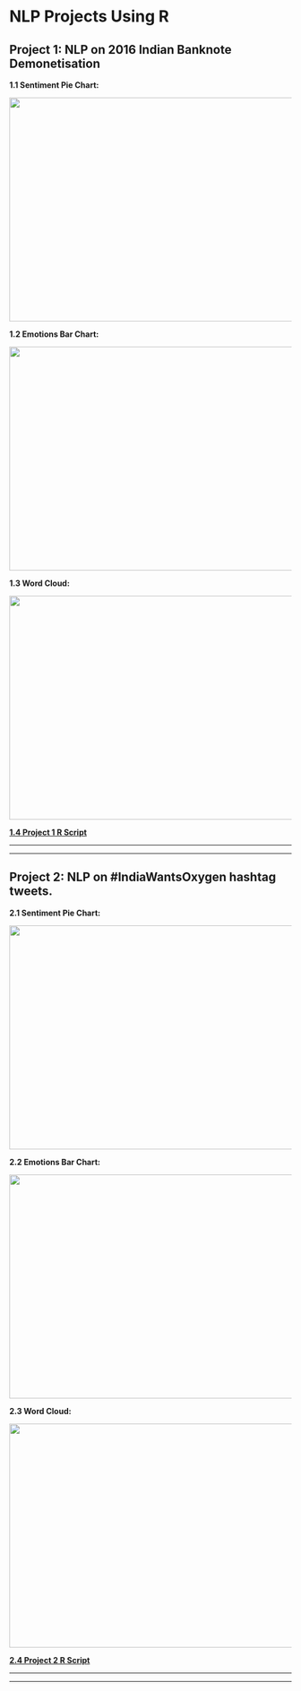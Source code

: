 # NLP Projects Using R 

## Project 1: NLP on 2016 Indian Banknote Demonetisation

**1.1 Sentiment Pie Chart:**

<img src="https://github.com/drdataSpp/Spp-NLP-Projects-Using-R/blob/master/01_Demonetization_Tweets_Analysis/Demonetization%20Pie%20Chart.png" width="600" height="400"/>

**1.2 Emotions Bar Chart:**

<img src="https://github.com/drdataSpp/Spp-NLP-Projects-Using-R/blob/master/01_Demonetization_Tweets_Analysis/Demonetization%20Bar%20Chart.png" width="600" height="400"/>

**1.3 Word Cloud:**

<img src="https://github.com/drdataSpp/Spp-NLP-Projects-Using-R/blob/master/01_Demonetization_Tweets_Analysis/Demonetization%20Word%20Cloud.png" width="600" height="400"/>

[**1.4 Project 1 R Script**](https://github.com/drdataSpp/Spp-NLP-Projects-Using-R/blob/master/01_Demonetization_Tweets_Analysis/R%20-%20NLP%20On%20India%20Demonetisation.R)

<hr></hr>
<hr></hr>


## Project 2: NLP on #IndiaWantsOxygen hashtag tweets.

**2.1 Sentiment Pie Chart:**

<img src="https://github.com/drdataSpp/Spp-NLP-Projects-Using-R/blob/master/02_India_Oxygen_Tweet_Analysis/India-Oxygen_Sentiment%20Pie%20Chart.png" width="600" height="400"/>

**2.2 Emotions Bar Chart:**

<img src="https://github.com/drdataSpp/Spp-NLP-Projects-Using-R/blob/master/02_India_Oxygen_Tweet_Analysis/India-Oxygen_Emotions%20Bar%20Chart.png" width="600" height="400"/>

**2.3 Word Cloud:**

<img src="https://github.com/drdataSpp/Spp-NLP-Projects-Using-R/blob/master/02_India_Oxygen_Tweet_Analysis/India-Oxygen_Word%20Cloud%202.PNG" width="600" height="400"/>

[**2.4 Project 2 R Script**](https://github.com/drdataSpp/Spp-NLP-Projects-Using-R/blob/master/02_India_Oxygen_Tweet_Analysis/R%20-%20NLP%20on%20%23IndiaWantsOxygen%20tweets.R)

<hr></hr>
<hr></hr>
